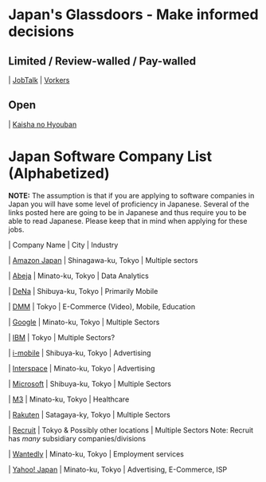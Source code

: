 # Japan's Glassdoors - Make informed decisions
## Limited / Review-walled / Pay-walled
| [JobTalk](https://jobtalk.jp)
| [Vorkers](https://www.vorkers.com)

## Open
| [Kaisha no Hyouban](https://en-hyouban.com)

# Japan Software Company List (Alphabetized)

**NOTE:**
The assumption is that if you are applying to software companies in Japan you will have some level of proficiency in Japanese. Several of the links posted here are going to be in Japanese and thus require you to be able to read Japanese. Please keep that in mind when applying for these jobs.

| Company Name | City | Industry

| [Amazon Japan](https://www.amazon.jobs/en/locations/tokyo-area-japan?base_query=&job_count=10&result_limit=10&sort=relevant&location%5B%5D=tokyo-area-japan&cache) | Shinagawa-ku, Tokyo | Multiple sectors

| [Abeja](https://abeja.asia) | Minato-ku, Tokyo | Data Analytics

| [DeNa](http://dena.com/intl/careers/positions/) | Shibuya-ku, Tokyo | Primarily Mobile

| [DMM](http://www.dmm.com/recruit/) | Tokyo | E-Commerce (Video), Mobile, Education

| [Google](https://www.google.com/about/careers/locations/tokyo/) | Minato-ku, Tokyo | Multiple Sectors

| [IBM](http://www-07.ibm.com/employment/jp/cp01/) | Tokyo | Multiple Sectors?

| [i-mobile](https://www.i-mobile.co.jp/recruit/) | Shibuya-ku, Tokyo | Advertising

| [Interspace](https://www.interspace.ne.jp/recruit/offer/) | Minato-ku, Tokyo | Advertising

| [Microsoft](http://microsoft-college.jp/) | Shibuya-ku, Tokyo | Multiple Sectors

| [M3](https://corporate.m3.com/recruit/job/) | Minato-ku, Tokyo | Healthcare

| [Rakuten](http://global.rakuten.com/corp/careers/engineering/) | Satagaya-ky, Tokyo | Multiple Sectors

| [Recruit](http://www.recruit.jp/employment/) | Tokyo & Possibly other locations | Multiple Sectors 
	Note:  Recruit has *many* subsidiary companies/divisions

| [Wantedly](https://us.wantedly.com/companies/wantedly/projects) | Minato-ku, Tokyo | Employment services

| [Yahoo! Japan](http://hr.yahoo.co.jp/job-info/) | Minato-ku, Tokyo | Advertising, E-Commerce, ISP

